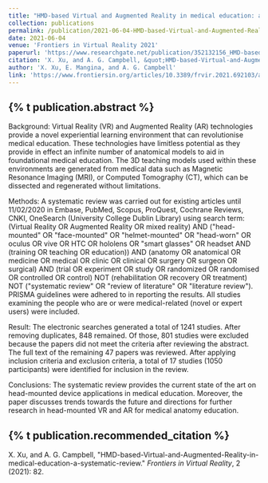```yaml
---
title: "HMD-based Virtual and Augmented Reality in medical education: a systematic review"
collection: publications
permalink: /publication/2021-06-04-HMD-based-Virtual-and-Augmented-Reality-in-medical-education-a-systematic-review
date: 2021-06-04
venue: 'Frontiers in Virtual Reality 2021'
paperurl: 'https://www.researchgate.net/publication/352132156_HMD-based_Virtual_and_Augmented_Reality_in_medical_education_a_systematic_review'
citation: 'X. Xu, and A. G. Campbell, &quot;HMD-based-Virtual-and-Augmented-Reality-in-medical-education-a-systematic-review.&quot; <i>Frontiers in Virtual Reality</i>, 2 (2021): 82.'
author: 'X. Xu, E. Mangina, and A. G. Campbell'
link: 'https://www.frontiersin.org/articles/10.3389/frvir.2021.692103/abstract'
---
```

{% t publication.abstract %} 
------ 
Background: Virtual Reality (VR) and Augmented Reality (AR) technologies provide a novel experiential learning environment that can revolutionise medical education. These technologies have limitless potential as they provide in effect an infinite number of anatomical models to aid in foundational medical education. The 3D teaching models used within these environments are generated from medical data such as Magnetic Resonance Imaging (MRI), or Computed Tomography (CT), which can be dissected and regenerated without limitations.

Methods: A systematic review was carried out for existing articles until 11/02/2020 in Embase, PubMed, Scopus, ProQuest, Cochrane Reviews, CNKI, OneSearch (University College Dublin Library) using search term: (Virtual Reality OR Augmented Reality OR mixed reality) AND (&quot;head-mounted&quot; OR &quot;face-mounted&quot; OR &quot;helmet-mounted&quot; OR &quot;head-worn&quot; OR oculus OR vive OR HTC OR hololens OR &quot;smart glasses&quot; OR headset AND (training OR teaching OR education)) AND (anatomy OR anatomical OR medicine OR medical OR clinic OR clinical OR surgery OR surgeon OR surgical) AND (trial OR experiment OR study OR randomized OR randomised OR controlled OR control) NOT (rehabilitation OR recovery OR treatment) NOT (&quot;systematic review&quot; OR &quot;review of literature&quot; OR &quot;literature review&quot;). PRISMA guidelines were adhered to in reporting the results. All studies examining the people who are or were medical-related (novel or expert users) were included.

Result: The electronic searches generated a total of 1241 studies. After removing duplicates, 848 remained. Of those, 801 studies were excluded because the papers did not meet the criteria after reviewing the abstract. The full text of the remaining 47 papers was reviewed. After applying inclusion criteria and exclusion criteria, a total of 17 studies (1050 participants) were identified for inclusion in the review.

Conclusions: The systematic review provides the current state of the art on head-mounted device applications in medical education. Moreover, the paper discusses trends towards the future and directions for further research in head-mounted VR and AR for medical anatomy education.

{% t publication.recommended_citation %} 
------ 
X. Xu, and A. G. Campbell, "HMD-based-Virtual-and-Augmented-Reality-in-medical-education-a-systematic-review." <i>Frontiers in Virtual Reality</i>, 2 (2021): 82.